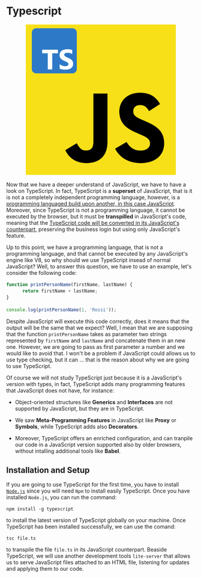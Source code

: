 # Typescript

<p align="center">
<img src="./assets/Typescript-Javascript.png" >
</p>

Now that we have a deeper understand of JavaScript, we have to have a look on TypeScript. In fact, TypeScript is a **superset** of JavaScript, that is it is not a completely independent programming language, however, is a <u>programming languaged build upon another, in this case JavaScript</u>. Moreover, since TypeScript is not a programming language, it cannot be executed by the browser, but it must be **transpilled** in JavaScript's code, meaning that the <u>TypeScript code will be converted in its JavaScript's counterpart</u>, preserving the business login but using only JavaScript's feature.

Up to this point, we have a programming language, that is not a programming language, and that cannot be executed by any JavaScript's engine like V8, so why should we use TypeScript insead of normal JavaScript? Well, to answer this question, we have to use an example, let's consider the following code:

```javascript
function printPersonName(firstName, lastName) {
      return firstName + lastName;
}

console.log(printPersonName(1, 'Rossi'));
```

Despite JavaScript will execute this code correctly, does it means that the output will be the same that we expect? Well, I mean that we are supposing that the function `printPersonName` takes as parameter two strings represented by `firstName` and `lastName` and concatenate them in an new one. However, we are going to pass as first parameter a number and we would like to avoid that. I won't be a problem if JavaScript could allows us to use type checking, but it can ... that is the reason about why we are going to use TypeScript.

Of course we will not study TypeScript just because it is a JavaScript's version with types, in fact, TypeScript adds many programming features that JavaScript does not have, for instance:

- Object-oriented structures like **Generics** and **Interfaces** are not supported by JavaScript, but they are in TypeScript.

- We saw **Meta-Programming Features** in JavaScript like **Proxy** or **Symbols**, while TypeScript adds also **Decorators**.

- Moreover, TypeScript offers an enriched configuration, and can tranpile our code in a JavaScript version supported also by older browsers, without intalling additional tools like **Babel**.

## Installation and Setup

If you are going to use TypeScript for the first time, you have to install [`Node.js`](https://nodejs.org/en) since you will need `Npm` to install easily TypeScript. Once you have installed `Node.js`, you can run the command:

```shell
npm install -g typescript
```

to install the latest version of TypeScript globally on your machine. Once TypeScript has been installed successfully, we can use the comand:

```shell
tsc file.ts
```

to transpile the file `file.ts` in its JavaScript counterpart. Beaside TypeScript, we will use another development tools `lite-server` that allows us to serve JavaScript files attached to an HTML file, listening for updates and applying them to our code.
